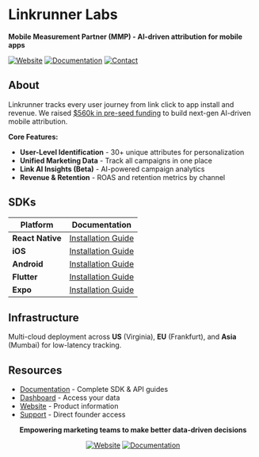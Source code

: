 # Linkrunner Labs

**Mobile Measurement Partner (MMP) - AI-driven attribution for mobile apps**

[![Website](https://img.shields.io/badge/Website-linkrunner.io-blue)](https://linkrunner.io)
[![Documentation](https://img.shields.io/badge/Docs-docs.linkrunner.io-green)](https://docs.linkrunner.io)
[![Contact](https://img.shields.io/badge/Contact-darshil%40linkrunner.io-orange)](mailto:darshil@linkrunner.io)

## About

Linkrunner tracks every user journey from link click to app install and revenue. We raised [$560k in pre-seed funding](https://blog.linkrunner.io/linkrunner-raises-560k-pre-seed-68534f29f06e) to build next-gen AI-driven mobile attribution.

**Core Features:**

- **User-Level Identification** - 30+ unique attributes for personalization
- **Unified Marketing Data** - Track all campaigns in one place
- **Link AI Insights (Beta)** - AI-powered campaign analytics
- **Revenue & Retention** - ROAS and retention metrics by channel

## SDKs

| Platform         | Documentation                                                                  |
| ---------------- | ------------------------------------------------------------------------------ |
| **React Native** | [Installation Guide](https://docs.linkrunner.io/sdk/react-native/installation) |
| **iOS**          | [Installation Guide](https://docs.linkrunner.io/sdk/ios/installation)          |
| **Android**      | [Installation Guide](https://docs.linkrunner.io/sdk/android/installation)      |
| **Flutter**      | [Installation Guide](https://docs.linkrunner.io/sdk/flutter/installation)      |
| **Expo**         | [Installation Guide](https://docs.linkrunner.io/sdk/expo/installation)         |

## Infrastructure

Multi-cloud deployment across **US** (Virginia), **EU** (Frankfurt), and **Asia** (Mumbai) for low-latency tracking.

## Resources

- [Documentation](https://docs.linkrunner.io) - Complete SDK & API guides
- [Dashboard](https://dashboard.linkrunner.io) - Access your data
- [Website](https://linkrunner.io) - Product information
- [Support](mailto:darshil@linkrunner.io) - Direct founder access

<div align="center">

**Empowering marketing teams to make better data-driven decisions**

[![Website](https://img.shields.io/badge/linkrunner.io-Visit-blue?style=for-the-badge)](https://linkrunner.io)
[![Documentation](https://img.shields.io/badge/docs.linkrunner.io-Read-green?style=for-the-badge)](https://docs.linkrunner.io)

</div>
